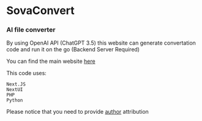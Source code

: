 # SovaConvert
###  AI file converter 

By using OpenAI API (ChatGPT 3.5) this website can generate convertation code and run it on the go (Backend Server Required)

You can find the main website [here](https://convert.sovagroup.one)

This code uses:
```
Next.JS
NextUI
PHP
Python
```

Please notice that you need to provide [author](https://sovagroup.one) attribution